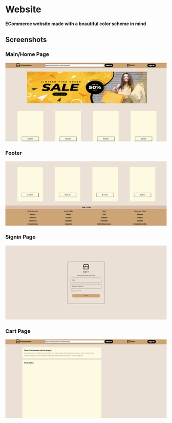 # Website
**ECommerce website made with a beautiful color scheme in mind**

## Screenshots

### Main/Home Page
![Main Page](snaps/ecom1.png)

### Footer
![Footer](snaps/ecom2.png)

### Signin Page
![Signin](snaps/ecom3.png)

### Cart Page
![Cart Page](snaps/ecom4.png)
